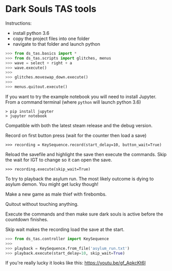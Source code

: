 # Dark Souls TAS tools
 
 Instructions:

- install python 3.6
- copy the project files into one folder
- navigate to that folder and launch python

```python
>>> from ds_tas.basics import *
>>> from ds_tas.scripts import glitches, menus
>>> wave = select + right + a
>>> wave.execute()
>>>
>>> glitches.moveswap_down.execute()
>>>
>>> menus.quitout.execute()
```

If you want to try the example notebook you will need to install Jupyter.
From a command terminal (where `python` will launch python 3.6)
```
> pip install jupyter
> jupyter notebook
```

Compatible with both the latest steam release and the debug version.

Record on first button press (wait for the counter then load a save)
```
>>> recording = KeySequence.record(start_delay=10, button_wait=True)
```

Reload the savefile and highlight the save then execute the commands.
Skip the wait for IGT to change so it can open the save.
```
>>> recording.execute(skip_wait=True)
```

To try to playback the asylum run. The most likely outcome is dying to asylum demon. You might get lucky though!

Make a new game as male thief with firebombs.

Quitout without touching anything.

Execute the commands and then make sure dark souls is active before the countdown finishes.

Skip wait makes the recording load the save at the start.

```python
>>> from ds_tas.controller import KeySequence
>>>
>>> playback = KeySequence.from_file('asylum_run.txt')
>>> playback.execute(start_delay=10, skip_wait=True)
```

If you're really lucky it looks like this: https://youtu.be/gf_ApkcKt6I